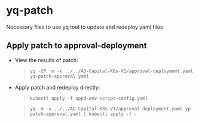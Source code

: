 # yq-patch

Necessary files to use yq tool to update and redeploy yaml files

## Apply patch to approval-deployment
- View the results of patch:

  >`yq -CP  m -x ../../AD-Capital-K8s-V1/approval-deployment.yaml yq-patch-approval.yaml`

- Apply patch and redeploy directly:

  >`kubectl apply -f appd-env-script-config.yaml`

  >`yq  m -x ../../AD-Capital-K8s-V1/approval-deployment.yaml yp-patch-approval.yaml | kubectl apply -f -`


